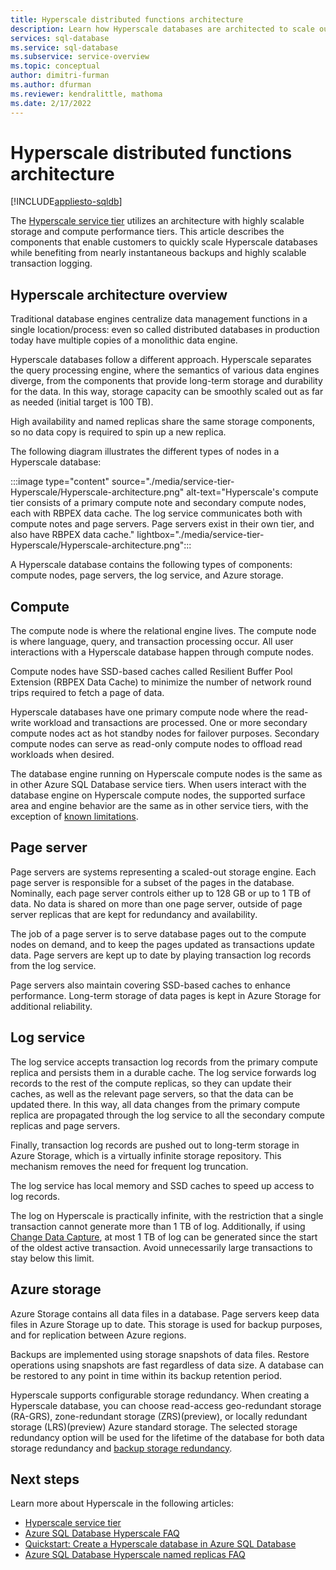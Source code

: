 ```yaml
---
title: Hyperscale distributed functions architecture
description: Learn how Hyperscale databases are architected to scale out storage and compute resources for Azure SQL Database.
services: sql-database
ms.service: sql-database
ms.subservice: service-overview
ms.topic: conceptual
author: dimitri-furman
ms.author: dfurman
ms.reviewer: kendralittle, mathoma
ms.date: 2/17/2022
---
```


# Hyperscale distributed functions architecture

[!INCLUDE[appliesto-sqldb](../includes/appliesto-sqldb.md)]

The [Hyperscale service tier](service-tier-hyperscale.md) utilizes an architecture with highly scalable storage and compute performance tiers. This article describes the components that enable customers to quickly scale Hyperscale databases while benefiting from nearly instantaneous backups and highly scalable transaction logging.

## Hyperscale architecture overview

Traditional database engines centralize data management functions in a single location/process: even so called distributed databases in production today have multiple copies of a monolithic data engine.

Hyperscale databases follow a different approach. Hyperscale separates the query processing engine, where the semantics of various data engines diverge, from the components that provide long-term storage and durability for the data. In this way, storage capacity can be smoothly scaled out as far as needed (initial target is 100 TB).

High availability and named replicas share the same storage components, so no data copy is required to spin up a new replica.

The following diagram illustrates the different types of nodes in a Hyperscale database:

:::image type="content" source="./media/service-tier-Hyperscale/Hyperscale-architecture.png" alt-text="Hyperscale's compute tier consists of a primary compute note and secondary compute nodes, each with RBPEX data cache. The log service communicates both with compute notes and page servers. Page servers exist in their own tier, and also have RBPEX data cache." lightbox="./media/service-tier-Hyperscale/Hyperscale-architecture.png":::

A Hyperscale database contains the following types of components: compute nodes, page servers, the log service, and Azure storage.

## Compute

The compute node is where the relational engine lives. The compute node is where language, query, and transaction processing occur. All user interactions with a Hyperscale database happen through compute nodes.

Compute nodes have SSD-based caches called Resilient Buffer Pool Extension (RBPEX Data Cache) to minimize the number of network round trips required to fetch a page of data. 

Hyperscale databases have one primary compute node where the read-write workload and transactions are processed. One or more secondary compute nodes act as hot standby nodes for failover purposes. Secondary compute nodes can serve as read-only compute nodes to offload read workloads when desired.

The database engine running on Hyperscale compute nodes is the same as in other Azure SQL Database service tiers. When users interact with the database engine on Hyperscale compute nodes, the supported surface area and engine behavior are the same as in other service tiers, with the exception of [known limitations](service-tier-hyperscale.md#known-limitations).

## Page server

Page servers are systems representing a scaled-out storage engine. Each page server is responsible for a subset of the pages in the database. Nominally, each page server controls either up to 128 GB or up to 1 TB of data. No data is shared on more than one page server, outside of page server replicas that are kept for redundancy and availability.

The job of a page server is to serve database pages out to the compute nodes on demand, and to keep the pages updated as transactions update data. Page servers are kept up to date by playing transaction log records from the log service. 

Page servers also maintain covering SSD-based caches to enhance performance. Long-term storage of data pages is kept in Azure Storage for additional reliability.

## Log service

The log service accepts transaction log records from the primary compute replica and persists them in a durable cache. The log service forwards log records to the rest of the compute replicas, so they can update their caches, as well as the relevant page servers, so that the data can be updated there. In this way, all data changes from the primary compute replica are propagated through the log service to all the secondary compute replicas and page servers. 

Finally, transaction log records are pushed out to long-term storage in Azure Storage, which is a virtually infinite storage repository. This mechanism removes the need for frequent log truncation. 

The log service has local memory and SSD caches to speed up access to log records.

The log on Hyperscale is practically infinite, with the restriction that a single transaction cannot generate more than 1 TB of log. Additionally, if using [Change Data Capture](/sql/relational-databases/track-changes/about-change-data-capture-sql-server), at most 1 TB of log can be generated since the start of the oldest active transaction. Avoid unnecessarily large transactions to stay below this limit.

## Azure storage

Azure Storage contains all data files in a database. Page servers keep data files in Azure Storage up to date. This storage is used for backup purposes, and for replication between Azure regions.

Backups are implemented using storage snapshots of data files. Restore operations using snapshots are fast regardless of data size. A database can be restored to any point in time within its backup retention period.

Hyperscale supports configurable storage redundancy. When creating a Hyperscale database, you can choose read-access geo-redundant storage (RA-GRS), zone-redundant storage (ZRS)(preview), or locally redundant storage (LRS)(preview) Azure standard storage. The selected storage redundancy option will be used for the lifetime of the database for both data storage redundancy and [backup storage redundancy](automated-backups-overview.md#backup-storage-redundancy).

## Next steps

Learn more about Hyperscale in the following articles:

- [Hyperscale service tier](service-tier-hyperscale.md)
- [Azure SQL Database Hyperscale FAQ](service-tier-hyperscale-frequently-asked-questions-faq.yml)
- [Quickstart: Create a Hyperscale database in Azure SQL Database](hyperscale-database-create-quickstart.md)
- [Azure SQL Database Hyperscale named replicas FAQ](service-tier-hyperscale-named-replicas-faq.yml)
